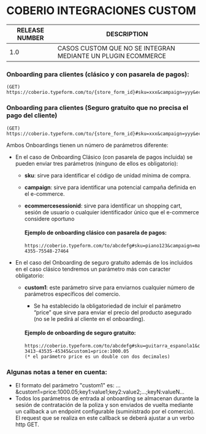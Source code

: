 # COBERIO INTEGRACIONES CUSTOM

| RELEASE NUMBER | DESCRIPTION |
|----------------|----------|
| 1.0            | CASOS CUSTOM QUE NO SE INTEGRAN MEDIANTE UN PLUGIN ECOMMERCE         |---|---|---|

### Onboarding para clientes (clásico y con pasarela de pagos): 
    (GET) https://coberio.typeform.com/to/{store_form_id}#sku=xxx&campaign=yyy&ecommercesessionid=zzz
### Onboarding para clientes (Seguro gratuito que no precisa el pago del cliente) 
    (GET) https://coberio.typeform.com/to/{store_form_id}#sku=xxx&campaign=yyy&ecommercesessionid=zzz&custom1=kkk

Ambos Onboardings tienen un número de parámetros diferente:

- En el caso de Onboarding Clásico (con pasarela de pagos incluida) se pueden enviar tres parámetros (ninguno de ellos es obligatorio):
  - **sku**: sirve para identificar el código de unidad mínima de compra.
  - **campaign**: sirve para identificar una potencial campaña definida en el e-commerce. 
  - **ecommercesessionid**: sirve para identificar un shopping cart, sesión de usuario o cualquier identificador único que el e-commerce considere oportuno

    #### Ejemplo de onboarding clásico con pasarela de pagos:
        https://coberio.typeform.com/to/abcdefg#sku=piano123&campaign=may2023_pianos&ecommercesessionid=678-4355-75548-27464

- En el caso del Onboarding de seguro gratuito además de los incluidos en el caso clásico tendremos un parámetro más con caracter obligatorio:
  - **custom1**: este parámetro sirve para enviarnos cualquier número de parámetros específicos del comercio. 
    - Se ha establecido la obligatoriedad de incluir el parámetro “price” que sirve para enviar el precio del producto asegurado (no se le pedirá al cliente en el onboarding). 
  
    #### Ejemplo de onboarding de seguro gratuito:   
        https://coberio.typeform.com/to/abcdefg#sku=guitarra_espanola1&campaign=april2023_guitarras&ecommercesessionid=2342-3413-43535-45345&custom1=price:1000.05
        (* el parámetro price es un double con dos decimales)
  
### Algunas notas a tener en cuenta:
- El formato del parámetro "custom1" es:
    …&custom1=price:1000.05;key1:value1;key2:value2;…;keyN:valueN...
- Todos los parámetros de entrada al onboarding se almacenan durante la sesión de contratación de la poliza y son enviados de vuelta mediante un callback a un endpoint configurable (suministrado por el comercio). El request que se realiza en este callback se deberá ajustar a un verbo http GET.
